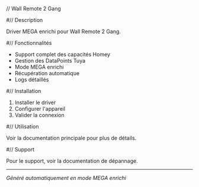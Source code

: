 // Wall Remote 2 Gang

#// Description

Driver MEGA enrichi pour Wall Remote 2 Gang.

#// Fonctionnalités

- Support complet des capacités Homey
- Gestion des DataPoints Tuya
- Mode MEGA enrichi
- Récupération automatique
- Logs détaillés

#// Installation

1. Installer le driver
2. Configurer l'appareil
3. Valider la connexion

#// Utilisation

Voir la documentation principale pour plus de détails.

#// Support

Pour le support, voir la documentation de dépannage.

---
*Généré automatiquement en mode MEGA enrichi*
